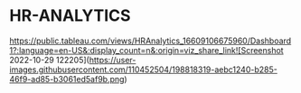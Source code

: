 # HR-ANALYTICS
https://public.tableau.com/views/HRAnalytics_16609106675960/Dashboard1?:language=en-US&:display_count=n&:origin=viz_share_link![Screenshot 2022-10-29 122205](https://user-images.githubusercontent.com/110452504/198818319-aebc1240-b285-46f9-ad85-b3061ed5af9b.png)
